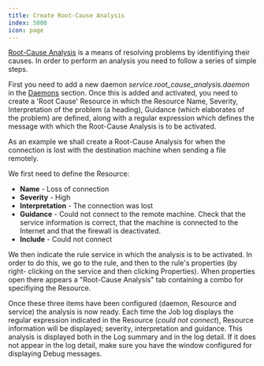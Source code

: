 ```yaml
---
title: Create Root-Cause Analysis
index: 5000
icon: page
---
```


[Root-Cause Analysis](/concepts/root-cause-analysis) is a means of resolving problems by identifiying their causes. In
order to perform an analysis you need to follow a series of simple steps.

First you need to add a new daemon *service.root_cause_analysis.daemon* in the [Daemons](/ee/admin/daemon) section. Once
this is added and activated, you need to create a 'Root Cause' Resource in which the Resource Name, Severity,
Interpretation of the problem (a heading), Guidance (which elaborates of the problem) are defined, along with a regular
expression which defines the message with which the Root-Cause Analysis is to be activated.

As an example we shall create a Root-Cause Analysis for when the connection is lost with the destination machine when
sending a file remotely.

We first need to define the Resource:

- **Name** - Loss of connection
- **Severity** - High
- **Interpretation** - The connection was lost
- **Guidance** - Could not connect to the remote machine. Check that the service information is correct, that the
  machine is connected to the Internet and that the firewall is deactivated.
- **Include** - Could not connect

We then indicate the rule service in which the analysis is to be activated. In order to do this, we go to the rule, and
then to the rule's properties (by right- clicking on the service and then clicking Properties). When properties open
there appears a "Root-Cause Analysis" tab containing a combo for specifiying the Resource.

Once these three items have been configured (daemon, Resource and service) the analysis is now ready. Each time the Job
log displays the regular expression indicated in the Resource (*could not connect*), Resource information will be
displayed; severity, interpretation and guidance. This analysis is displayed both in the Log summary and in the log
detail. If it does not appear in the log detail, make sure you have the window configured for displaying Debug messages.
